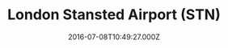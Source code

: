 ---
date: 2016-07-08T10:49:27.000Z
title: London Stansted Airport (STN)
latitude: 51.89036991471721
longitude: 0.2616527059581131
url: https://www.stanstedairport.com
category: checkin
---